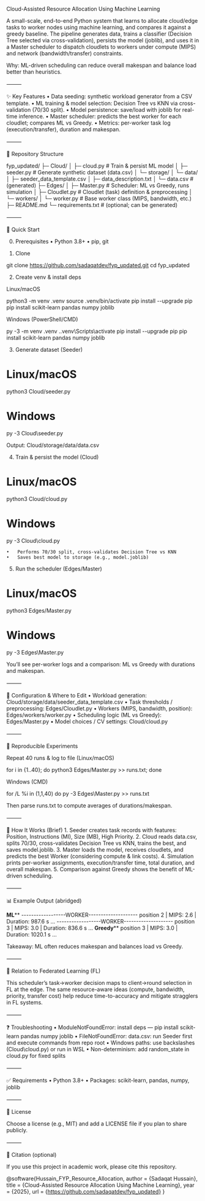 Cloud-Assisted Resource Allocation Using Machine Learning

A small-scale, end-to-end Python system that learns to allocate cloud/edge tasks to worker nodes using machine learning, and compares it against a greedy baseline.
The pipeline generates data, trains a classifier (Decision Tree selected via cross-validation), persists the model (joblib), and uses it in a Master scheduler to dispatch cloudlets to workers under compute (MIPS) and network (bandwidth/transfer) constraints.

Why: ML-driven scheduling can reduce overall makespan and balance load better than heuristics.

⸻

✨ Key Features
	•	Data seeding: synthetic workload generator from a CSV template.
	•	ML training & model selection: Decision Tree vs KNN via cross-validation (70/30 split).
	•	Model persistence: save/load with joblib for real-time inference.
	•	Master scheduler: predicts the best worker for each cloudlet; compares ML vs Greedy.
	•	Metrics: per-worker task log (execution/transfer), duration and makespan.

⸻

📁 Repository Structure

fyp_updated/
├─ Cloud/
│  ├─ cloud.py                 # Train & persist ML model
│  ├─ seeder.py                # Generate synthetic dataset (data.csv)
│  └─ storage/
│     └─ data/
│        ├─ seeder_data_template.csv
│        ├─ data_description.txt
│        └─ data.csv           # (generated)
├─ Edges/
│  ├─ Master.py                # Scheduler: ML vs Greedy, runs simulation
│  ├─ Cloudlet.py              # Cloudlet (task) definition & preprocessing
│  └─ workers/
│     └─ worker.py             # Base worker class (MIPS, bandwidth, etc.)
├─ README.md
└─ requirements.txt            # (optional; can be generated)


⸻

🚀 Quick Start

0) Prerequisites
	•	Python 3.8+
	•	pip, git

1) Clone

git clone https://github.com/sadaqatdev/fyp_updated.git
cd fyp_updated

2) Create venv & install deps

Linux/macOS

python3 -m venv .venv
source .venv/bin/activate
pip install --upgrade pip
pip install scikit-learn pandas numpy joblib

Windows (PowerShell/CMD)

py -3 -m venv .venv
.\.venv\Scripts\activate
pip install --upgrade pip
pip install scikit-learn pandas numpy joblib

3) Generate dataset (Seeder)

# Linux/macOS
python3 Cloud/seeder.py
# Windows
py -3 Cloud\seeder.py

Output: Cloud/storage/data/data.csv

4) Train & persist the model (Cloud)

# Linux/macOS
python3 Cloud/cloud.py
# Windows
py -3 Cloud\cloud.py

	•	Performs 70/30 split, cross-validates Decision Tree vs KNN
	•	Saves best model to storage (e.g., model.joblib)

5) Run the scheduler (Edges/Master)

# Linux/macOS
python3 Edges/Master.py
# Windows
py -3 Edges\Master.py

You’ll see per-worker logs and a comparison: ML vs Greedy with durations and makespan.

⸻

🔧 Configuration & Where to Edit
	•	Workload generation: Cloud/storage/data/seeder_data_template.csv
	•	Task thresholds / preprocessing: Edges/Cloudlet.py
	•	Workers (MIPS, bandwidth, position): Edges/workers/worker.py
	•	Scheduling logic (ML vs Greedy): Edges/Master.py
	•	Model choices / CV settings: Cloud/cloud.py

⸻

🧪 Reproducible Experiments

Repeat 40 runs & log to file (Linux/macOS)

for i in {1..40}; do python3 Edges/Master.py >> runs.txt; done

Windows (CMD)

for /L %i in (1,1,40) do py -3 Edges\Master.py >> runs.txt

Then parse runs.txt to compute averages of durations/makespan.

⸻

🧠 How It Works (Brief)
	1.	Seeder creates task records with features: Position, Instructions (MI), Size (MB), High Priority.
	2.	Cloud reads data.csv, splits 70/30, cross-validates Decision Tree vs KNN, trains the best, and saves model.joblib.
	3.	Master loads the model, receives cloudlets, and predicts the best Worker (considering compute & link costs).
	4.	Simulation prints per-worker assignments, execution/transfer time, total duration, and overall makespan.
	5.	Comparison against Greedy shows the benefit of ML-driven scheduling.

⸻

📊 Example Output (abridged)

****************************ML******************************
------------------WORKER--------------------
position 2 | MIPS: 2.6 | Duration: 987.6 s
...
------------------WORKER--------------------
position 3 | MIPS: 3.0 | Duration: 836.6 s
...
**************************Greedy****************************
position 3 | MIPS: 3.0 | Duration: 1020.1 s
...

Takeaway: ML often reduces makespan and balances load vs Greedy.

⸻

🔭 Relation to Federated Learning (FL)

This scheduler’s task→worker decision maps to client→round selection in FL at the edge.
The same resource-aware ideas (compute, bandwidth, priority, transfer cost) help reduce time-to-accuracy and mitigate stragglers in FL systems.

⸻

❓ Troubleshooting
	•	ModuleNotFoundError: install deps — pip install scikit-learn pandas numpy joblib
	•	FileNotFoundError: data.csv: run Seeder first and execute commands from repo root
	•	Windows paths: use backslashes (Cloud\cloud.py) or run in WSL
	•	Non-determinism: add random_state in cloud.py for fixed splits

⸻

✅ Requirements
	•	Python 3.8+
	•	Packages: scikit-learn, pandas, numpy, joblib

⸻

📜 License

Choose a license (e.g., MIT) and add a LICENSE file if you plan to share publicly.

⸻

📣 Citation (optional)

If you use this project in academic work, please cite this repository.

@software{Hussain_FYP_Resource_Allocation,
  author = {Sadaqat Hussain},
  title  = {Cloud-Assisted Resource Allocation Using Machine Learning},
  year   = {2025},
  url    = {https://github.com/sadaqatdev/fyp_updated}
}

